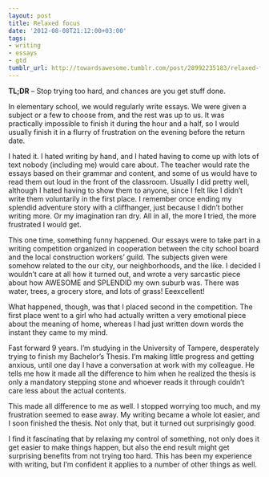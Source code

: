 ```yaml
---
layout: post
title: Relaxed focus
date: '2012-08-08T21:12:00+03:00'
tags:
- writing
- essays
- gtd
tumblr_url: http://towardsawesome.tumblr.com/post/28992235183/relaxed-focus
---
```

**TL;DR** – Stop trying too hard, and chances are you get stuff done.

In elementary school, we would regularly write essays. We were given a subject or a few to choose from, and the rest was up to us. It was practically impossible to finish it during the hour and a half, so I would usually finish it in a flurry of frustration on the evening before the return date.

I hated it. I hated writing by hand, and I hated having to come up with lots of text nobody (including me) would care about. The teacher would rate the essays based on their grammar and content, and some of us would have to read them out loud in the front of the classroom. Usually I did pretty well, although I hated having to show them to anyone, since I felt like I didn’t write them voluntarily in the first place. I remember once ending my splendid adventure story with a cliffhanger, just because I didn’t bother writing more. Or my imagination ran dry. All in all, the more I tried, the more frustrated I would get.

This one time, something funny happened. Our essays were to take part in a writing competition organized in cooperation between the city school board and the local construction workers’ guild. The subjects given were somehow related to the our city, our neighborhoods, and the like. I decided I wouldn’t care at all how it turned out, and wrote a very sarcastic piece about how AWESOME and SPLENDID my own suburb was. There was water, trees, a grocery store, and lots of grass! Eeexcellent!

What happened, though, was that I placed second in the competition. The first place went to a girl who had actually written a very emotional piece about the meaning of home, whereas I had just written down words the instant they came to my mind.

Fast forward 9 years. I’m studying in the University of Tampere, desperately trying to finish my Bachelor’s Thesis. I’m making little progress and getting anxious, until one day I have a conversation at work with my colleague. He tells me how it made all the difference to him when he realized the thesis is only a mandatory stepping stone and whoever reads it through couldn’t care less about the actual contents.

This made all difference to me as well. I stopped worrying too much, and my frustration seemed to ease away. My writing became a whole lot easier, and I soon finished the thesis. Not only that, but it turned out surprisingly good.

I find it fascinating that by relaxing my control of something, not only does it get easier to make things happen, but also the end result might get surprising benefits from not trying too hard. This has been my experience with writing, but I’m confident it applies to a number of other things as well.
